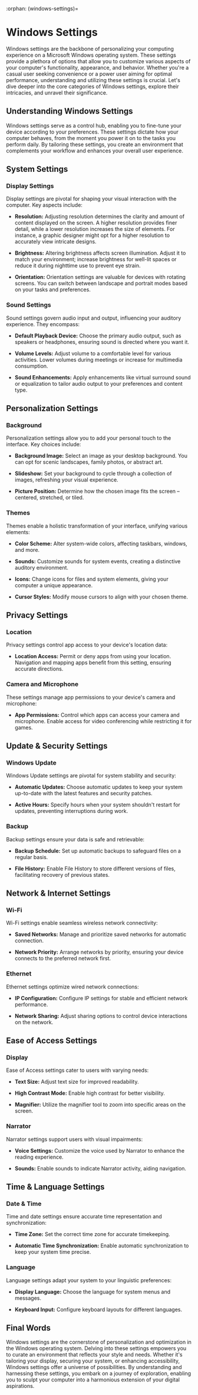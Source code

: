 :orphan:
(windows-settings)=

# Windows Settings

Windows settings are the backbone of personalizing your computing experience on a Microsoft Windows operating system. These settings provide a plethora of options that allow you to customize various aspects of your computer's functionality, appearance, and behavior. Whether you're a casual user seeking convenience or a power user aiming for optimal performance, understanding and utilizing these settings is crucial. Let's dive deeper into the core categories of Windows settings, explore their intricacies, and unravel their significance.

## Understanding Windows Settings

Windows settings serve as a control hub, enabling you to fine-tune your device according to your preferences. These settings dictate how your computer behaves, from the moment you power it on to the tasks you perform daily. By tailoring these settings, you create an environment that complements your workflow and enhances your overall user experience.

## System Settings

### Display Settings

Display settings are pivotal for shaping your visual interaction with the computer. Key aspects include:

- **Resolution:** Adjusting resolution determines the clarity and amount of content displayed on the screen. A higher resolution provides finer detail, while a lower resolution increases the size of elements. For instance, a graphic designer might opt for a higher resolution to accurately view intricate designs.

- **Brightness:** Altering brightness affects screen illumination. Adjust it to match your environment; increase brightness for well-lit spaces or reduce it during nighttime use to prevent eye strain.

- **Orientation:** Orientation settings are valuable for devices with rotating screens. You can switch between landscape and portrait modes based on your tasks and preferences.

### Sound Settings

Sound settings govern audio input and output, influencing your auditory experience. They encompass:

- **Default Playback Device:** Choose the primary audio output, such as speakers or headphones, ensuring sound is directed where you want it.

- **Volume Levels:** Adjust volume to a comfortable level for various activities. Lower volumes during meetings or increase for multimedia consumption.

- **Sound Enhancements:** Apply enhancements like virtual surround sound or equalization to tailor audio output to your preferences and content type.

## Personalization Settings

### Background

Personalization settings allow you to add your personal touch to the interface. Key choices include:

- **Background Image:** Select an image as your desktop background. You can opt for scenic landscapes, family photos, or abstract art.

- **Slideshow:** Set your background to cycle through a collection of images, refreshing your visual experience.

- **Picture Position:** Determine how the chosen image fits the screen – centered, stretched, or tiled.

### Themes

Themes enable a holistic transformation of your interface, unifying various elements:

- **Color Scheme:** Alter system-wide colors, affecting taskbars, windows, and more.

- **Sounds:** Customize sounds for system events, creating a distinctive auditory environment.

- **Icons:** Change icons for files and system elements, giving your computer a unique appearance.

- **Cursor Styles:** Modify mouse cursors to align with your chosen theme.

## Privacy Settings

### Location

Privacy settings control app access to your device's location data:

- **Location Access:** Permit or deny apps from using your location. Navigation and mapping apps benefit from this setting, ensuring accurate directions.

### Camera and Microphone

These settings manage app permissions to your device's camera and microphone:

- **App Permissions:** Control which apps can access your camera and microphone. Enable access for video conferencing while restricting it for games.

## Update & Security Settings

### Windows Update

Windows Update settings are pivotal for system stability and security:

- **Automatic Updates:** Choose automatic updates to keep your system up-to-date with the latest features and security patches.

- **Active Hours:** Specify hours when your system shouldn't restart for updates, preventing interruptions during work.

### Backup

Backup settings ensure your data is safe and retrievable:

- **Backup Schedule:** Set up automatic backups to safeguard files on a regular basis.

- **File History:** Enable File History to store different versions of files, facilitating recovery of previous states.

## Network & Internet Settings

### Wi-Fi

Wi-Fi settings enable seamless wireless network connectivity:

- **Saved Networks:** Manage and prioritize saved networks for automatic connection.

- **Network Priority:** Arrange networks by priority, ensuring your device connects to the preferred network first.

### Ethernet

Ethernet settings optimize wired network connections:

- **IP Configuration:** Configure IP settings for stable and efficient network performance.

- **Network Sharing:** Adjust sharing options to control device interactions on the network.

## Ease of Access Settings

### Display

Ease of Access settings cater to users with varying needs:

- **Text Size:** Adjust text size for improved readability.

- **High Contrast Mode:** Enable high contrast for better visibility.

- **Magnifier:** Utilize the magnifier tool to zoom into specific areas on the screen.

### Narrator

Narrator settings support users with visual impairments:

- **Voice Settings:** Customize the voice used by Narrator to enhance the reading experience.

- **Sounds:** Enable sounds to indicate Narrator activity, aiding navigation.

## Time & Language Settings

### Date & Time

Time and date settings ensure accurate time representation and synchronization:

- **Time Zone:** Set the correct time zone for accurate timekeeping.

- **Automatic Time Synchronization:** Enable automatic synchronization to keep your system time precise.

### Language

Language settings adapt your system to your linguistic preferences:

- **Display Language:** Choose the language for system menus and messages.

- **Keyboard Input:** Configure keyboard layouts for different languages.

## Final Words

Windows settings are the cornerstone of personalization and optimization in the Windows operating system. Delving into these settings empowers you to curate an environment that reflects your style and needs. Whether it's tailoring your display, securing your system, or enhancing accessibility, Windows settings offer a universe of possibilities. By understanding and harnessing these settings, you embark on a journey of exploration, enabling you to sculpt your computer into a harmonious extension of your digital aspirations.